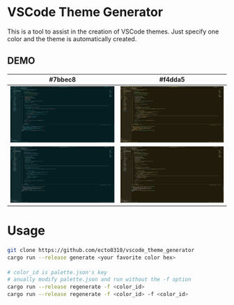 # VSCode Theme Generator

This is a tool to assist in the creation of VSCode themes.
Just specify one color and the theme is automatically created.

## DEMO

|#7bbec8|#f4dda5|
|---|---|
|![sample_7bbec8.png](./docs/sample_7bbec8.png)|![sample_f4dda5.png](./docs/sample_f4dda5.png)|
|![sample_7bbec8_n.png](./docs/sample_7bbec8_n.png)|![sample_f4dda5_n.png](./docs/sample_f4dda5_n.png)|

# Usage

```bash
git clone https://github.com/ecto0310/vscode_theme_generator
cargo run --release generate <your favorite color hex>

# color_id is palette.json's key
# anually modify palette.json and run without the -f option
cargo run --release regenerate -f <color_id>
cargo run --release regenerate -f <color_id> -f <color_id>
```
